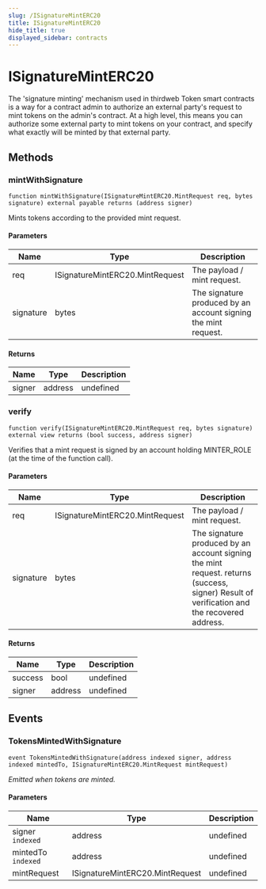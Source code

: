 ```yaml
---
slug: /ISignatureMintERC20
title: ISignatureMintERC20
hide_title: true
displayed_sidebar: contracts
---
```


# ISignatureMintERC20

The &#39;signature minting&#39; mechanism used in thirdweb Token smart contracts is a way for a contract admin to authorize an external party&#39;s request to mint tokens on the admin&#39;s contract. At a high level, this means you can authorize some external party to mint tokens on your contract, and specify what exactly will be minted by that external party.

## Methods

### mintWithSignature

```solidity
function mintWithSignature(ISignatureMintERC20.MintRequest req, bytes signature) external payable returns (address signer)
```

Mints tokens according to the provided mint request.

#### Parameters

| Name      | Type                            | Description                                                    |
| --------- | ------------------------------- | -------------------------------------------------------------- |
| req       | ISignatureMintERC20.MintRequest | The payload / mint request.                                    |
| signature | bytes                           | The signature produced by an account signing the mint request. |

#### Returns

| Name   | Type    | Description |
| ------ | ------- | ----------- |
| signer | address | undefined   |

### verify

```solidity
function verify(ISignatureMintERC20.MintRequest req, bytes signature) external view returns (bool success, address signer)
```

Verifies that a mint request is signed by an account holding MINTER_ROLE (at the time of the function call).

#### Parameters

| Name      | Type                            | Description                                                                                                                                |
| --------- | ------------------------------- | ------------------------------------------------------------------------------------------------------------------------------------------ |
| req       | ISignatureMintERC20.MintRequest | The payload / mint request.                                                                                                                |
| signature | bytes                           | The signature produced by an account signing the mint request. returns (success, signer) Result of verification and the recovered address. |

#### Returns

| Name    | Type    | Description |
| ------- | ------- | ----------- |
| success | bool    | undefined   |
| signer  | address | undefined   |

## Events

### TokensMintedWithSignature

```solidity
event TokensMintedWithSignature(address indexed signer, address indexed mintedTo, ISignatureMintERC20.MintRequest mintRequest)
```

_Emitted when tokens are minted._

#### Parameters

| Name               | Type                            | Description |
| ------------------ | ------------------------------- | ----------- |
| signer `indexed`   | address                         | undefined   |
| mintedTo `indexed` | address                         | undefined   |
| mintRequest        | ISignatureMintERC20.MintRequest | undefined   |
